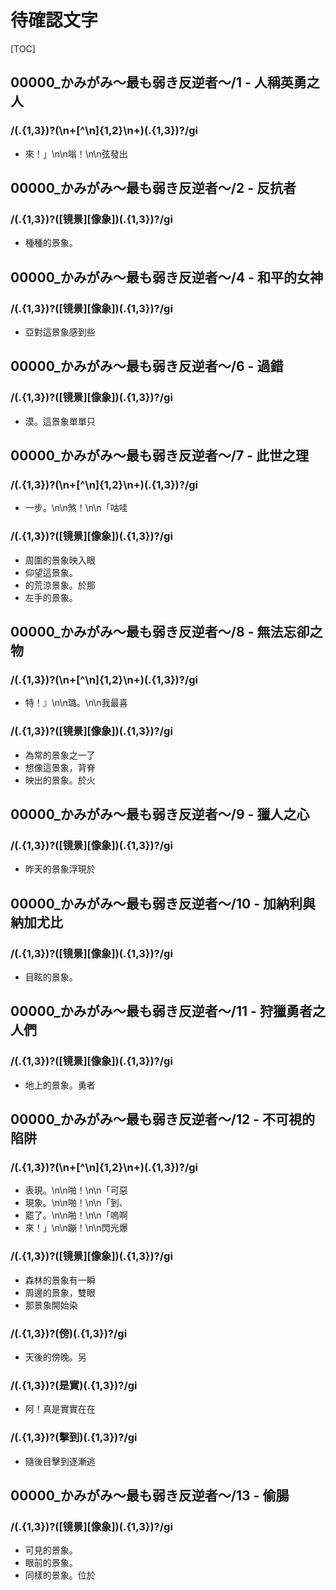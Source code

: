 # 待確認文字

[TOC]

## 00000_かみがみ～最も弱き反逆者～/1 - 人稱英勇之人

### /(.{1,3})?(\n+[^\n]{1,2}\n+)(.{1,3})?/gi

- 來！」\n\n嗡！\n\n弦發出


## 00000_かみがみ～最も弱き反逆者～/2 - 反抗者

### /(.{1,3})?([镜景][像象])(.{1,3})?/gi

- 種種的景象。


## 00000_かみがみ～最も弱き反逆者～/4 - 和平的女神

### /(.{1,3})?([镜景][像象])(.{1,3})?/gi

- 亞對這景象感到些


## 00000_かみがみ～最も弱き反逆者～/6 - 過錯

### /(.{1,3})?([镜景][像象])(.{1,3})?/gi

- 漠。這景象單單只


## 00000_かみがみ～最も弱き反逆者～/7 - 此世之理

### /(.{1,3})?(\n+[^\n]{1,2}\n+)(.{1,3})?/gi

- 一步。\n\n煞！\n\n「咕哇

### /(.{1,3})?([镜景][像象])(.{1,3})?/gi

- 周圍的景象映入眼
- 仰望這景象。
- 的荒涼景象。於那
- 左手的景象。


## 00000_かみがみ～最も弱き反逆者～/8 - 無法忘卻之物

### /(.{1,3})?(\n+[^\n]{1,2}\n+)(.{1,3})?/gi

- 特！』\n\n璐。\n\n我最喜

### /(.{1,3})?([镜景][像象])(.{1,3})?/gi

- 為常的景象之一了
- 想像這景象，背脊
- 映出的景象。於火


## 00000_かみがみ～最も弱き反逆者～/9 - 獵人之心

### /(.{1,3})?([镜景][像象])(.{1,3})?/gi

- 昨天的景象浮現於


## 00000_かみがみ～最も弱き反逆者～/10 - 加納利與納加尤比

### /(.{1,3})?([镜景][像象])(.{1,3})?/gi

- 目眩的景象。


## 00000_かみがみ～最も弱き反逆者～/11 - 狩獵勇者之人們

### /(.{1,3})?([镜景][像象])(.{1,3})?/gi

- 地上的景象。勇者


## 00000_かみがみ～最も弱き反逆者～/12 - 不可視的陷阱

### /(.{1,3})?(\n+[^\n]{1,2}\n+)(.{1,3})?/gi

- 表現。\n\n啪！\n\n「可惡
- 現象。\n\n啪！\n\n「到、
- 罷了。\n\n啪！\n\n「嗚啊
- 來！」\n\n蹦！\n\n閃光爆

### /(.{1,3})?([镜景][像象])(.{1,3})?/gi

- 森林的景象有一瞬
- 周邊的景象，雙眼
- 那景象開始染

### /(.{1,3})?(傍)(.{1,3})?/gi

- 天後的傍晚。另

### /(.{1,3})?(是實)(.{1,3})?/gi

- 阿！真是實實在在

### /(.{1,3})?(擊到)(.{1,3})?/gi

- 隨後目擊到逐漸逃


## 00000_かみがみ～最も弱き反逆者～/13 - 偷腸

### /(.{1,3})?([镜景][像象])(.{1,3})?/gi

- 可見的景象。
- 眼前的景象。
- 同樣的景象。位於

